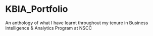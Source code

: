 # KBIA_Portfolio
An anthology of what I have learnt throughout my tenure in Business Intelligence &amp; Analytics Program at NSCC
